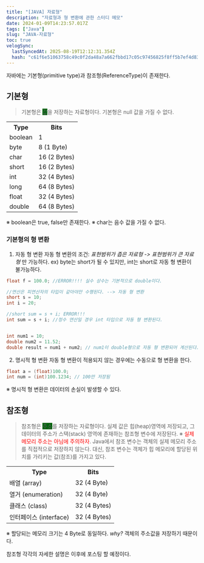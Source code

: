 ```yaml
---
title: "[JAVA] 자료형"
description: "자료형과 형 변환에 관한 스터디 메모"
date: 2024-01-09T14:23:57.017Z
tags: ["Java"]
slug: "JAVA-자료형"
toc: true
velogSync:
  lastSyncedAt: 2025-08-19T12:12:31.354Z
  hash: "c61f6e51063758c49c0f2da48a7a662fbbd17c05c97456825f8ff5b7ef4d835e"
---
```


자바에는 기본형(primitive type)과 참조형(ReferenceType)이 존재한다.

## 기본형
> 기본형은 <span style = "background-color: #00660E">값</span>을 저장하는 자료형이다. 
기본형은 null 값을 가질 수 없다.


<table>
  <tr><th>Type</th><th>Bits</th></tr>
  <tr><td>boolean</td><td>1</td></tr>
  <tr><td>byte</td><td>8 (1 Byte)</td></tr>
  <tr><td>char</td><td>16 (2 Bytes)</td></tr>
  <tr><td>short</td><td>16 (2 Bytes)</td></tr>
  <tr><td>int</td><td>32 (4 Bytes)</td></tr>
  <tr><td>long</td><td>64 (8 Bytes)</td></tr>
  <tr><td>float</td><td>32 (4 Bytes)</td></tr>
  <tr><td>double</td><td>64 (8 Bytes)</td></tr>
</table>

※ boolean은 true, false만 존재한다.
※ char는 음수 값을 가질 수 없다.

### 기본형의 형 변환
1. 자동 형 변환
자동 형 변환의 조건: _표현범위가 좁은 자료형 -> 표현범위가 큰 자료형_ 만 가능하다.
ex) byte는 short가 될 수 있지만, int는 short로 자동 형 변환이 불가능하다.
```java
float f = 100.0; //ERROR!!!! 실수 상수는 기본적으로 double이다.
```
```java
//연산은 피연산자의 타입이 같아야만 수행된다. --> 자동 형 변환
short s = 10;
int i = 20;

//short sum = s + i; ERROR!!!
int sum = s + i; //정수 연산일 경우 int 타입으로 자동 형 변환된다.


int num1 = 10;
double num2 = 11.52;
double result = num1 + num2; // num1이 double형으로 자동 형 변환되어 계산된다.
```

2. 명시적 형 변환
자동 형 변환이 적용되지 않는 경우에는 수동으로 형 변환을 한다.
```java
float a = (float)100.0;
int num = (int)100.1234; // 100만 저장됨
```

※ 명시적 형 변환은 데이터의 손실이 발생할 수 있다.
## 참조형
> 참조형은 <span style = "background-color: #00660E">주소</span>를 저장하는 자료형이다.
실제 값은 힙(heap)영역에 저장되고, 그 데이터의 주소가 스택(stack) 영역에 존재하는 참조형 변수에 저장된다.
※ <span style = "color: red">실제 메모리 주소는 아님에 주의하자</span>. Java에서 참조 변수는 객체의 실제 메모리 주소를 직접적으로 저장하지 않는다. 대신, 참조 변수는 객체가 힙 메모리에 할당된 위치를 가리키는 값(참조)를 가지고 있다.

<table>
  <tr><th>Type</th><th>Bits</th></tr>
  <tr><td>배열 (array)</td><td>32 (4 Byte)</td></tr>
  <tr><td>열거 (enumeration)</td><td>32 (4 Byte)</td></tr>
  <tr><td>클래스 (class)</td><td>32 (4 Bytes)</td></tr>
  <tr><td>인터페이스 (interface)</td><td>32 (4 Bytes)</td></tr>
</table>

※ 할당되는 메모리 크기는 4 Byte로 동일하다.
_why?_ 객체의 주소값을 저장하기 때문이다. 

참조형 각각의 자세한 설명은 이후에 포스팅 할 예정이다.